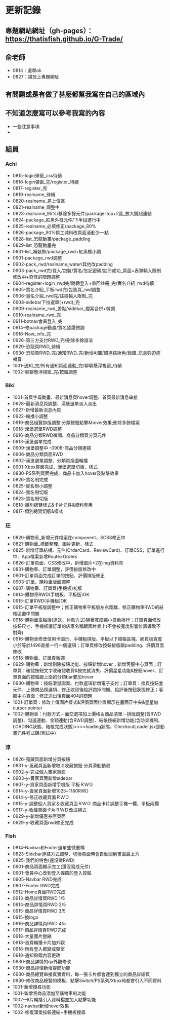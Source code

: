 # 更新記錄
## 專題網站網址（gh-pages）：https://thatisfish.github.io/G-Trade/

## 俞老師
- 0814：選單ok
- 0827：請放上專題網址 

## 有問題或是有做了甚麼都幫我寫在自己的區域內
## 不知道怎麼寫可以參考我寫的內容
- 一些注意事項
- 
## 組員
### Achi
-  0815-login彈窗_css待續
-  0816-login彈窗_完/register_待續
-  0817-register_完
-  0819-realname_待續
-  0820-realname_差上傳區
-  0821-realname_調整中
-  0823-realname_95%/移除多餘元件/package-top+2區_放大鏡超連結
-  0824-package_紅黑外框元件/下半段進行中
-  0825-realname_必填修正/package_80%
-  0826-package_90%偷工減料改頁面滾動少一點
-  0828-list_恐龍動畫/package_padding
-  0829-list_恐龍動畫完
-  0831-list_補裝飾/package_rwd+紅黑框小調
-  0901-package_rwd調整
-  0902-pack_rwd/realname_water/其他改padding
-  0903-pack_rwd完/登入/包裝/實名/忘記密碼/註冊成功_頁面+表單輸入限制修改中+奇怪的問題調整
-  0904-register+login_rwd完/跳轉登入+重回註冊_完/實名介紹_rwd待續
-  0905-實名介紹_平板rwd完/包裝頁_rwd調整
-  0906-實名介紹_rwd完/註冊輸入限制_完
-  0908-sidebar下拉選單(+rwd)_完
-  0909-realname_rwd_差點/sidebar_檔案合併+微調
-  0910-realname_rwd_完
-  0911-botnav會員登入_完
-  0914-修package動畫/實名認證微調
-  0916-New_info_完
-  0928-第三方支付RWD_完/刪除多餘語法
-  0929-恐龍頁RWD_待續
-  0930-恐龍頁RWD_完/通知RWD_完/新增AI圖/超連結換色/鈴鐺_訊息強迫症福音
-  1001-通知_完/所有通知頁面連動_完/聊聊懸浮視窗_待續
-  1002-聊聊懸浮視窗_完/按鈕調整
### Biki
- 1001-首頁字母動畫、最新消息頁hover調整、首頁最新消息串接
- 0928-最新消息頁調整、漢堡選單淡入淡出
- 0927-新增最新消息內頁
- 0922-輪播小調整
- 0919-商品組覽排版調整;分類按鈕點擊&hover效果;刪除多餘檔案
- 0918-漢堡選單RWD調整
- 0916-商品分類RWD微調、商品分類頁分頁元件
- 0913-漢堡選單完成
- 0909-漢堡調整中
 -0908-商品分類連結 
- 0906-商品分類頁面RWD
- 0902-漢堡選單調整、分類頁換圖輪播
- 0901-Xbox頁面完成、漢堡選單切版、樣式
- 0830-PS系列頁面完成、商品卡加入hover及點擊效果
- 0826-實名制完成
- 0825-實名制小調整
- 0824-實名制切版
- 0823-實名制切版
- 0818-類別總覽樣式&卡片元件&資料套用
- 0817-類別總覽切版&樣式
### 玨
- 0820-購物車_新增元件檔案在component、SCSS修正中
- 0821-購物車_標籤整理、圖片更新、樣式
- 0825-新增訂單結構、元件(OrderCard、ReviewCard)、訂單CSS，訂單進行中、App檔案新增Route>Orders
- 0826-訂單頁面、CSS修改中，新增圖片*2在img資料夾
- 0831-購物車、訂單調整，評價排版修改中
- 0901-訂單頁面完成訂單的按鈕、評價排版修正
- 0903-訂單、購物車版面調整
- 0907-購物車、訂單頁(手機板)初版
- 0914-購物車RWD(手機板、平板版)OK
- 0915-訂單RWD(手機板)OK
- 0915-訂單平板版調整中；修正購物車平板版左右距離、修正購物車RWD的結帳區置中問題
- 0916-購物車電腦版(運送、付款方式)隨著寬度縮小自動換行；訂單頁面修改按鈕尺寸、手機板讓訂單的店家名稱跟圖片靠上(不會被寬度影響位置導致不對齊)
- 0916-購物車修改信用卡圖示、手機板排版、平板以下結帳區塊、網頁板寬度小於等於1496直接一行一個選項；訂單頁修改按鈕排版跟padding、評價頁面修改
- 0918-購物車、訂單頁微調
- 0929-購物車：新增刪除按鈕功能、按鈕新增hover；新增客服中心頁面；訂單頁：確認按鈕文字改確認收貨&按完就消失、評價星星功能&按鈕hover、訂單頁面的按鈕跟上面的分類bar要加hover
- 0930-購物車：按鈕滑鼠圖案、付款選項新增電子支付；訂單頁：換頁按鈕套元件、上傳商品照選項、修正收貨後給評跑掉問題、給評後按鈕狀態修正；客服中心頁面：修正送出後頁面404的問題
- 1001-訂單頁：修改上傳圖片樣式&評價頁面位置顯示在畫面正中央&星星加cursor:pointer
- 1002-購物車：付款方式－面交選項加上價格＆商品清單－排版調整(含RWD調整)、勾選連動、金額連動(含RWD調整)、結帳按紐新增功能(含防呆機制、LOADING狀態、結帳完成狀態)>>>>loading狀態、CheckoutLoader.jsx是動畫元件程式碼(測試中)
### 淳
- 0826-蒐藏頁面新增分頁按鈕
- 0831-y-蒐藏頁面新增取消收藏按鈕 分頁滑動動畫
- 0902-y-完成個人賣家頁面
- 0903-y-賣家頁面新增sidebar
- 0907-y-賣家頁面新增手機版 平板ＲＷＤ
- 0914-y-賣家頁面新增1025~1180RWD
- 0914-y-修正收藏頁面ＲＷＤ
- 0915-y-調整個人賣家＆收藏頁面ＲＷＤ 商品卡片調整手機一欄，平板兩欄
- 0917-y-收藏頁面卡片ＲＷＤ改成橫式
- 0929-y-新增優惠券匣頁面
- 0929-y-收藏頁面rwd修正完成
### Fish
- 0814-Navbar和Footer選單些微重構
- 0823-Sidebar連結方式調整、切換頁面時會自動回到畫面最上方
- 0825-我們的特色(還沒做RWD)
- 0901-商品頁面顯示完工(還沒寫成元件)
- 0901-會員中心改到登入彈窗的登入按鈕
- 0905-Navbar RWD完成
- 0907-Footer RWD完成
- 0912-Home頁面RWD完成
- 0913-商品詳情頁RWD 1/5
- 0914-商品詳情頁RWD 2/5
- 0915-商品詳情頁RWD 3/5
- 0915-換logo
- 0916-商品詳情頁RWD 4/5
- 0917-商品詳情頁RWD完成
- 0918-大量圖片壓縮
- 0918-首頁輪播卡片加外觀
- 0918-所有登入都變成彈窗
- 0918-通知鈴鐺內容更改
- 0930-商品詳情的qa外觀修改
- 0930-商品詳情新增提問功能
- 0930-商品總覽串接真實資料，每一張卡片都會連到獨立的商品詳細頁
- 0930-修改商品總覽的模板，點擊Switch/PS系列/Xbox時都會引入不同資料
- 1001-新增搜尋功能
- 1001-新增將商品添加至購物車的功能
- 1002-卡片輪播引入資料檔並加入點擊功能
- 1002-navbar新增hover效果
- 1002-修復漢堡按鈕連結+手機板搜尋

